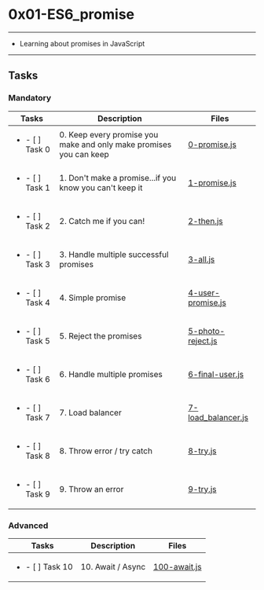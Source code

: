 # 0x01-ES6_promise

---

* Learning about promises in JavaScript

---

## Tasks 

### Mandatory

| Tasks | Description | Files |
| ----- | ----- | ----- |
| <ul><li> - [ ] Task 0 </li></ul> | 0. Keep every promise you make and only make promises you can keep | [0-promise.js](0-promise.js) |
| <ul><li> - [ ] Task 1 </li></ul> | 1. Don't make a promise...if you know you can't keep it | [1-promise.js](1-promise.js) |
| <ul><li> - [ ] Task 2 </li></ul> | 2. Catch me if you can! | [2-then.js](2-then.js) |
| <ul><li> - [ ] Task 3 </li></ul> | 3. Handle multiple successful promises | [3-all.js](3-all.js) |
| <ul><li> - [ ] Task 4 </li></ul> | 4. Simple promise | [4-user-promise.js](4-user-promise.js) |
| <ul><li> - [ ] Task 5 </li></ul> | 5. Reject the promises | [5-photo-reject.js](5-photo-reject.js) |
| <ul><li> - [ ] Task 6 </li></ul> | 6. Handle multiple promises | [6-final-user.js](6-final-user.js) |
| <ul><li> - [ ] Task 7 </li></ul> | 7. Load balancer | [7-load_balancer.js](7-load_balancer.js) |
| <ul><li> - [ ] Task 8 </li></ul> | 8. Throw error / try catch | [8-try.js](8-try.js) |
| <ul><li> - [ ] Task 9 </li></ul> | 9. Throw an error | [9-try.js](9-try.js) |

### Advanced 

| Tasks | Description | Files |
| ----- | ----- | ----- |
| <ul><li> - [ ] Task 10 </li></ul> | 10. Await / Async | [100-await.js](100-await.js) |
